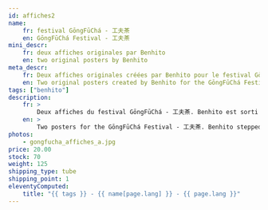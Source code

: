 ```yaml
---
id: affiches2
name:
    fr: festival GōngFūChá - 工夫茶
    en: GōngFūChá Festival - 工夫茶
mini_descr:
    fr: deux affiches originales par Benhito
    en: two original posters by Benhito
meta_descr:
    fr: Deux affiches originales créées par Benhito pour le festival GōngFūChá - 工夫茶. Dans un style épuré et expressif.
    en: Two original posters created by Benhito for the GōngFūChá Festival - 工夫茶. In a minimalist and expressive style.
tags: ["benhito"]
description: 
    fr: >
        Deux affiches du festival GōngFūChá - 工夫茶. Benhito est sorti de son univers rock pour taper juste et fort dans un style épuré avec une mise en couleur parfaite.
    en: >
        Two posters for the GōngFūChá Festival - 工夫茶. Benhito stepped out of his rock universe to deliver a minimalist and impactful design with perfect coloring.
photos:
    - gongfucha_affiches_a.jpg
price: 20.00
stock: 70
weight: 125
shipping_type: tube
shipping_point: 1
eleventyComputed:
    title: "{{ tags }} - {{ name[page.lang] }} - {{ page.lang }}"
---
```

